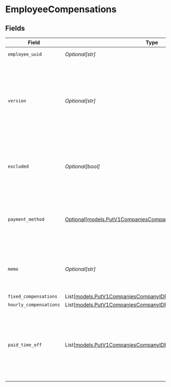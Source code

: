 # EmployeeCompensations


## Fields

| Field                                                                                                                                                                                                       | Type                                                                                                                                                                                                        | Required                                                                                                                                                                                                    | Description                                                                                                                                                                                                 |
| ----------------------------------------------------------------------------------------------------------------------------------------------------------------------------------------------------------- | ----------------------------------------------------------------------------------------------------------------------------------------------------------------------------------------------------------- | ----------------------------------------------------------------------------------------------------------------------------------------------------------------------------------------------------------- | ----------------------------------------------------------------------------------------------------------------------------------------------------------------------------------------------------------- |
| `employee_uuid`                                                                                                                                                                                             | *Optional[str]*                                                                                                                                                                                             | :heavy_minus_sign:                                                                                                                                                                                          | The UUID of the employee.                                                                                                                                                                                   |
| `version`                                                                                                                                                                                                   | *Optional[str]*                                                                                                                                                                                             | :heavy_minus_sign:                                                                                                                                                                                          | The current version of this employee compensation from the prepared payroll. See the [versioning guide](https://docs.gusto.com/embedded-payroll/docs/idempotency) for information on how to use this field. |
| `excluded`                                                                                                                                                                                                  | *Optional[bool]*                                                                                                                                                                                            | :heavy_minus_sign:                                                                                                                                                                                          | This employee will be excluded from payroll calculation and will not be paid for the payroll.                                                                                                               |
| `payment_method`                                                                                                                                                                                            | [Optional[models.PutV1CompaniesCompanyIDPayrollsPaymentMethod]](../models/putv1companiescompanyidpayrollspaymentmethod.md)                                                                                  | :heavy_minus_sign:                                                                                                                                                                                          | The employee's compensation payment method. Invalid values will be ignored.                                                                                                                                 |
| `memo`                                                                                                                                                                                                      | *Optional[str]*                                                                                                                                                                                             | :heavy_minus_sign:                                                                                                                                                                                          | Custom text that will be printed as a personal note to the employee on a paystub.                                                                                                                           |
| `fixed_compensations`                                                                                                                                                                                       | List[[models.PutV1CompaniesCompanyIDPayrollsFixedCompensations](../models/putv1companiescompanyidpayrollsfixedcompensations.md)]                                                                            | :heavy_minus_sign:                                                                                                                                                                                          | N/A                                                                                                                                                                                                         |
| `hourly_compensations`                                                                                                                                                                                      | List[[models.PutV1CompaniesCompanyIDPayrollsHourlyCompensations](../models/putv1companiescompanyidpayrollshourlycompensations.md)]                                                                          | :heavy_minus_sign:                                                                                                                                                                                          | N/A                                                                                                                                                                                                         |
| `paid_time_off`                                                                                                                                                                                             | List[[models.PutV1CompaniesCompanyIDPayrollsPaidTimeOff](../models/putv1companiescompanyidpayrollspaidtimeoff.md)]                                                                                          | :heavy_minus_sign:                                                                                                                                                                                          | An array of all paid time off the employee is eligible for this pay period. Each paid time off object can be the name or the specific policy_uuid.                                                          |